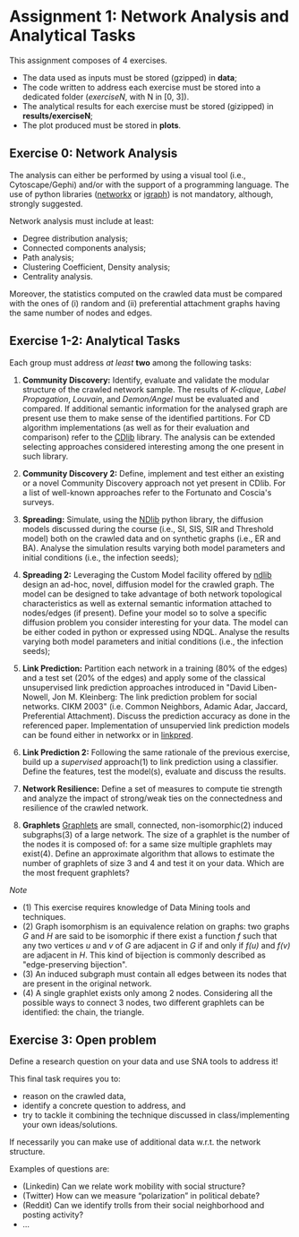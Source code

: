 # Assignment 1: Network Analysis and Analytical Tasks

This assignment composes of 4 exercises.

- The data used as inputs must be stored (gzipped) in **data**;
- The code written to address each exercise must be stored into a dedicated folder (*exerciseN*, with N in [0, 3]).  
- The analytical results for each exercise must be stored (gizipped) in **results/exerciseN**;
- The plot produced must be stored in **plots**.

## Exercise 0: Network Analysis

The analysis can either be performed by using a visual tool (i.e., Cytoscape/Gephi) and/or with the support of a programming language.
The use of python libraries ([networkx](https://networkx.github.io/) or [igraph](https://igraph.org/python/)) is not mandatory, although, strongly suggested. 
 
Network analysis must include at least:
- Degree distribution analysis;
- Connected components analysis;
- Path analysis;
- Clustering Coefficient, Density analysis;
- Centrality analysis.

Moreover, the statistics computed on the crawled data must be compared with the ones of (i) random and (ii) preferential attachment graphs having the same
number of nodes and edges.

## Exercise 1-2: Analytical Tasks

Each group must address *at least* **two** among the following tasks:

1. **Community Discovery:**
Identify, evaluate and validate the modular structure of the crawled network sample. 
The results of *K-clique*, *Label Propagation*, *Louvain*, and *Demon/Angel* must be evaluated and compared. 
If additional semantic information for the analysed graph are present use them to make sense of the identified partitions.
For CD algorithm implementations (as well as for their evaluation and comparison) refer to the [CDlib](https://github.com/GiulioRossetti/cdlib) library.
The analysis can be extended selecting approaches considered interesting among the one present in such library.

2. **Community Discovery 2:**
Define, implement and test either an existing or a novel Community Discovery approach not yet present in CDlib.
For a list of well-known approaches refer to the Fortunato and Coscia's surveys.

3. **Spreading:**
Simulate, using the [NDlib](https://github.com/GiulioRossetti/ndlib) python library, the diffusion models discussed during the course (i.e., SI, SIS, SIR and Threshold model) both on the crawled data and on synthetic graphs (i.e., ER and BA).
Analyse the simulation results varying both model parameters and initial conditions (i.e., the infection seeds);

4. **Spreading 2:** 
Leveraging the Custom Model facility offered by [ndlib](https://github.com/GiulioRossetti/ndlib) design an ad-hoc, novel, diffusion model for the crawled graph. The model can be designed to take advantage of both network topological characteristics as well as external semantic information attached to nodes/edges (if present). 
Define your model so to solve a specific diffusion problem you consider interesting for your data. 
The model can be either coded in python or expressed using NDQL. 
Analyse the results varying both model parameters and initial conditions (i.e., the infection seeds);

5. **Link Prediction:**
Partition each network in a training (80% of the edges) and a test set (20% of the edges) and apply some of the classical unsupervised link prediction approaches introduced in "David Liben-Nowell, Jon M. Kleinberg: The link prediction problem for social networks. CIKM 2003" (i.e. Common Neighbors, Adamic Adar, Jaccard, Preferential Attachment). 
Discuss the prediction accuracy as done in the referenced paper. Implementation of unsupervied link prediction models can be found either in networkx or in [linkpred](https://github.com/rafguns/linkpred).

6. **Link Prediction 2:**
Following the same rationale of the previous exercise, build up a *supervised* approach(1) to link prediction using a classifier.
Define the features, test the model(s), evaluate and discuss the results.

7. **Network Resilience:**
Define a set of measures to compute tie strength and analyze the impact of strong/weak ties on the connectedness and resilience of the crawled network.

8. **Graphlets**
[Graphlets](https://en.wikipedia.org/wiki/Graphlets) are small, connected, non-isomorphic(2) induced subgraphs(3) of a large network. The size of a graphlet is the number of the nodes it is composed of: for a same size multiple graphlets may exist(4). 
Define an approximate algorithm that allows to estimate the number of graphlets of size 3 and 4 and test it on your data. 
Which are the most frequent graphlets? 

*Note*
- (1) This exercise requires knowledge of Data Mining tools and techniques.
- (2) Graph isomorphism is an equivalence relation on graphs: two graphs *G* and *H* are said to be isomorphic if there exist a function *f* such that any two vertices *u* and *v* of *G* are adjacent in *G* if and only if *f(u)* and *f(v)* are adjacent in *H*. This kind of bijection is commonly described as "edge-preserving bijection".
- (3) An induced subgraph must contain all edges between its nodes that are present in the original network.
- (4) A single graphlet exists only among 2 nodes. Considering all the possible ways to connect 3 nodes, two different graphlets can be identified: the chain, the triangle.


## Exercise 3: Open problem

Define a research question on your data and use SNA tools to address it!

This final task requires you to:
- reason on the crawled data, 
- identify a concrete question to address, and 
- try to tackle it combining the technique discussed in class/implementing your own ideas/solutions.

If necessarily you can make use of additional data w.r.t. the network structure.

Examples of questions are:
- (Linkedin) Can we relate work mobility with social structure?
- (Twitter) How can we measure “polarization” in political debate?
- (Reddit) Can we identify trolls from their social neighborhood and posting activity?
- ...

